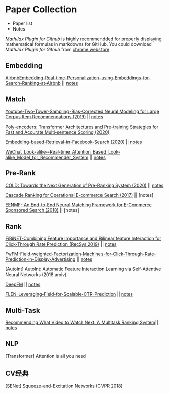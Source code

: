# Paper Collection

- Paper list
- Notes



*MathJax Plugin for Github* is highly recommendded for properly displaying  mathematical formulas in markdowns for GitHub. You could download *MathJax Plugin for Github* from [chrome webstore](https://chrome.google.com/webstore/category/extensions)



## Embedding

[AirbnbEmbedding-Real-time-Personalization-using-Embeddings-for-Search-Ranking-at-Airbnb](./embedding/AirbnbEmbedding-Real-time-Personalization-using-Embeddings-for-Search-Ranking-at-Airbnb.pdf) || [notes](./embedding/AirbnbEmbedding-Real-time-Personalization-using-Embeddings-for-Search-Ranking-at-Airbnb.md)



## Match

[ Youtube-Two-Tower-Sampling-Bias-Corrected Neural Modeling for Large Corpus Item Recommendations (2019)](./match/youtube_two_tower--Sampling-Bias-Corrected_Neural_Modeling_for_Large_Corpus_Item_Recommendations.pdf) || [notes](./match/youtube_two_tower--Sampling-Bias-Corrected_Neural_Modeling_for_Large_Corpus_Item_Recommendations.md)

[Poly-encoders: Transformer Architectures and Pre-training Strategies for Fast and Accurate Multi-sentence Scoring (2020)](https://arxiv.org/abs/1905.01969v3)

[Embedding-based-Retrieval-in-Facebook-Search  (2020)](./match/EBR--Embedding-based_Retrieval_in_Facebook_Search-2020.pdf) || [notes](./match/EBR--Embedding-based_Retrieval_in_Facebook_Search-2020.md)



[WeChat_Look-alike--Real-time_Attention_Based_Look-alike_Model_for_Recommender_System](./match/WeChat_Look-alike--Real-time_Attention_Based_Look-alike_Model_for_Recommender_System.pdf) || [notes](./match/WeChat_Look-alike--Real-time_Attention_Based_Look-alike_Model_for_Recommender_System.md)





## Pre-Rank

[COLD: Towards the Next Generation of Pre-Ranking System (2020)](https://arxiv.org/abs/2007.16122)   ||   [notes](./pre_rank/COLD-Towards_the_Next_Generation_of_Pre-Ranking_System.md)

[Cascade Ranking for Operational E-commerce Search (2017)](https://arxiv.org/pdf/1706.02093.pdf)  ||  [notes]

[EENMF- An End-to-End Neural Matching Framework for E-Commerce Sponsored Search (2018)](https://arxiv.org/abs/1812.01190)  ||  [notes]



## Rank

[FiBiNET-Combining Feature Importance and Bilinear feature Interaction for Click-Through Rate Prediction (RecSys 2019)](./rank/FiBiNET-Combining-Feature-Importance-and-Bilinear-feature-Interaction-for-Click-Through-Rate-Prediction.pdf) || [notes](./rank/FiBiNET-Combining-Feature-Importance-and-Bilinear-feature-Interaction-for-Click-Through-Rate-Prediction.md)

[FwFM-Field-weighted-Factorization-Machines-for-Click-Through-Rate-Prediction-in-Display-Advertising](./rank/FwFM-Field-weighted-Factorization-Machines-for-Click-Through-Rate-Prediction-in-Display-Advertising.pdf) || [notes](./rank/FwFM-Field-weighted-Factorization-Machines-for-Click-Through-Rate-Prediction-in-Display-Advertising.md)

[AutoInt] AutoInt: Automatic Feature Interaction Learning via Self-Attentive Neural Networks (2018 arxiv)

[DeepFM](./rank/DeepFM-A-Factorization-Machine-based-Neural-Network-for-CTR-Prediction.pdf) || [notes](./rank/DeepFM-A-Factorization-Machine-based-Neural-Network-for-CTR-Prediction.md)

[FLEN-Leveraging-Field-for-Scalable-CTR-Prediction](./rank/FLEN-Leveraging-Field-for-Scalable-CTR-Prediction.pdf) || [notes](./rank/FLEN-Leveraging-Field-for-Scalable-CTR-Prediction.md)



## Multi-Task

[Recommending What Video to Watch Next: A Multitask Ranking System](./multitask/youtube_multitask--Recommending_what_video_to_watch_next-a_multitask_ranking_system-recsys2019.pdf)|| [notes](./multitask/youtube_multitask--Recommending_what_video_to_watch_next-a_multitask_ranking_system-recsys2019.md)



## NLP

[Transformer] Attention is all you need

## CV经典
[SENet] Squeeze-and-Excitation Networks (CVPR 2018)

